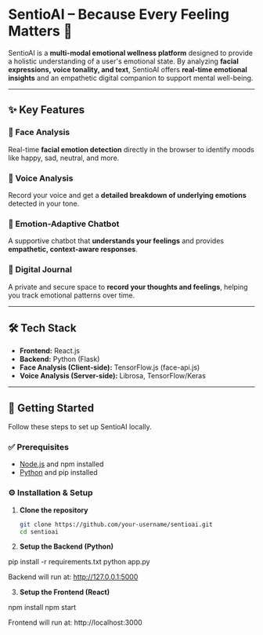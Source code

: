 # SentioAI – Because Every Feeling Matters 💙

SentioAI is a **multi-modal emotional wellness platform** designed to provide a holistic understanding of a user's emotional state. By analyzing **facial expressions, voice tonality, and text**, SentioAI offers **real-time emotional insights** and an empathetic digital companion to support mental well-being.

---

## ✨ Key Features

### 🙂 Face Analysis
Real-time **facial emotion detection** directly in the browser to identify moods like happy, sad, neutral, and more.

### 🎤 Voice Analysis
Record your voice and get a **detailed breakdown of underlying emotions** detected in your tone.

### 💬 Emotion-Adaptive Chatbot
A supportive chatbot that **understands your feelings** and provides **empathetic, context-aware responses**.

### 📓 Digital Journal
A private and secure space to **record your thoughts and feelings**, helping you track emotional patterns over time.

---

## 🛠️ Tech Stack

- **Frontend:** React.js  
- **Backend:** Python (Flask)  
- **Face Analysis (Client-side):** TensorFlow.js (face-api.js)  
- **Voice Analysis (Server-side):** Librosa, TensorFlow/Keras  

---

## 🚀 Getting Started

Follow these steps to set up SentioAI locally.

### ✅ Prerequisites
- [Node.js](https://nodejs.org/) and npm installed  
- [Python](https://www.python.org/) and pip installed  

### ⚙️ Installation & Setup

1. **Clone the repository**
   ```bash
   git clone https://github.com/your-username/sentioai.git
   cd sentioai
2. **Setup the Backend (Python)**

pip install -r requirements.txt
python app.py


Backend will run at: http://127.0.0.1:5000

3. **Setup the Frontend (React)**

npm install
npm start


Frontend will run at: http://localhost:3000
